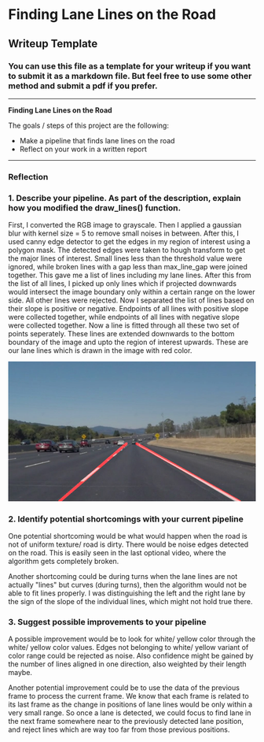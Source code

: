 # **Finding Lane Lines on the Road** 

## Writeup Template

### You can use this file as a template for your writeup if you want to submit it as a markdown file. But feel free to use some other method and submit a pdf if you prefer.

---

**Finding Lane Lines on the Road**

The goals / steps of this project are the following:
* Make a pipeline that finds lane lines on the road
* Reflect on your work in a written report


[//]: # (Image References)

[image1]: test_images_output/solidWhiteCurve.jpg

---

### Reflection

### 1. Describe your pipeline. As part of the description, explain how you modified the draw_lines() function.

First, I converted the RGB image to grayscale. Then I applied a gaussian blur with kernel size = 5 to remove small noises in between. After this, I used canny edge detector to get the edges in my region of interest using a polygon mask. The detected edges were taken to hough transform to get the major lines of interest. Small lines less than the threshold value were ignored, while broken lines with a gap less than max_line_gap were joined together. This gave me a list of lines including my lane lines. After this from the list of all lines, I picked up only lines which if projected downwards would intersect the image boundary only within a certain range on the lower side. All other lines were rejected. Now I separated the list of lines based on their slope is positive or negative. Endpoints of all lines with positive slope were collected together, while endpoints of all lines with negative slope were collected together. Now a line is fitted through all these two set of points seperately. These lines are extended downwards to the bottom boundary of the image and upto the region of interest upwards. These are our lane lines which is drawn in the image with red color.


![alt text][image1]


### 2. Identify potential shortcomings with your current pipeline


One potential shortcoming would be what would happen when the road is not of uniform texture/ road is dirty. There would be noise edges detected on the road. This is easily seen in the last optional video, where the algorithm gets completely broken.  

Another shortcoming could be during turns when the lane lines are not actually "lines" but curves (during turns), then the algorithm would not be able to fit lines properly. I was distinguishing the left and the right lane by the sign of the slope of the individual lines, which might not hold true there.


### 3. Suggest possible improvements to your pipeline

A possible improvement would be to look for white/ yellow color through the white/ yellow color values. Edges not belonging to white/ yellow variant of color range could be rejected as noise. Also confidence might be gained by the number of lines aligned in one direction, also weighted by their length maybe.

Another potential improvement could be to use the data of the previous frame to process the current frame. We know that each frame is related to its last frame as the change in positions of lane lines would be only within a very small range. So once a lane is detected, we could focus to find lane in the next frame somewhere near to the previously detected lane position, and reject lines which are way too far from those previous positions.
